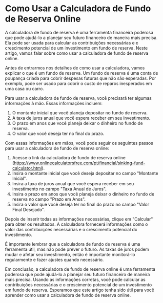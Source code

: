 Como Usar a Calculadora de Fundo de Reserva Online
==================================================

A calculadora de fundo de reserva é uma ferramenta financeira poderosa que pode ajudá-lo a planejar seu futuro financeiro de maneira mais precisa. Ela pode ser usada para calcular as contribuições necessárias e o crescimento potencial de um investimento em fundo de reserva. Neste artigo, vamos falar sobre como usar a calculadora de fundo de reserva online.

Antes de entrarmos nos detalhes de como usar a calculadora, vamos explicar o que é um fundo de reserva. Um fundo de reserva é uma conta de poupança criada para cobrir despesas futuras que não são esperadas. Por exemplo, pode ser usado para cobrir o custo de reparos inesperados em uma casa ou carro.

Para usar a calculadora de fundo de reserva, você precisará ter algumas informações à mão. Essas informações incluem:

1. O montante inicial que você planeja depositar no fundo de reserva.
2. A taxa de juros anual que você espera receber em seu investimento.
3. O prazo em anos que você planeja deixar o dinheiro no fundo de reserva.
4. O valor que você deseja ter no final do prazo.

Com essas informações em mãos, você pode seguir os seguintes passos para usar a calculadora de fundo de reserva online:

1. Acesse o link da calculadora de fundo de reserva online (<https://www.onlinecalculatorsfree.com/pt/financial/sinking-fund-calculator.html>).
2. Insira o montante inicial que você deseja depositar no campo "Montante Inicial".
3. Insira a taxa de juros anual que você espera receber em seu investimento no campo "Taxa Anual de Juros".
4. Insira o prazo em anos que você planeja deixar o dinheiro no fundo de reserva no campo "Prazo em Anos".
5. Insira o valor que você deseja ter no final do prazo no campo "Valor Final Desejado".

Depois de inserir todas as informações necessárias, clique em "Calcular" para obter os resultados. A calculadora fornecerá informações como o valor das contribuições necessárias e o crescimento potencial do investimento.

É importante lembrar que a calculadora de fundo de reserva é uma ferramenta útil, mas não pode prever o futuro. As taxas de juros podem mudar e afetar seu investimento, então é importante monitorá-lo regularmente e fazer ajustes quando necessário.

Em conclusão, a calculadora de fundo de reserva online é uma ferramenta poderosa que pode ajudá-lo a planejar seu futuro financeiro de maneira mais precisa. Usando as informações corretas, você pode calcular as contribuições necessárias e o crescimento potencial de um investimento em fundo de reserva. Esperamos que este artigo tenha sido útil para você aprender como usar a calculadora de fundo de reserva online.